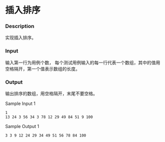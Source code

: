 # 插入排序

### Description

实现插入排序。

### Input

输入第一行为用例个数， 每个测试用例输入的每一行代表一个数组，其中的值用空格隔开，第一个值表示数组的长度。

### Output

输出排序的数组，用空格隔开，末尾不要空格。

Sample Input 1 

```
1
13 24 3 56 34 3 78 12 29 49 84 51 9 100
```

Sample Output 1

```
3 3 9 12 24 29 34 49 51 56 78 84 100
```